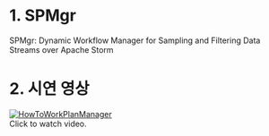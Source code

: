 # 1. SPMgr
SPMgr: Dynamic Workflow Manager for Sampling and Filtering Data Streams over Apache Storm


# 2. 시연 영상
[![HowToWorkPlanManager](https://img.youtube.com/vi/vjXCoQ3gRms/0.jpg)](https://youtu.be/vjXCoQ3gRms)  
Click to watch video.
